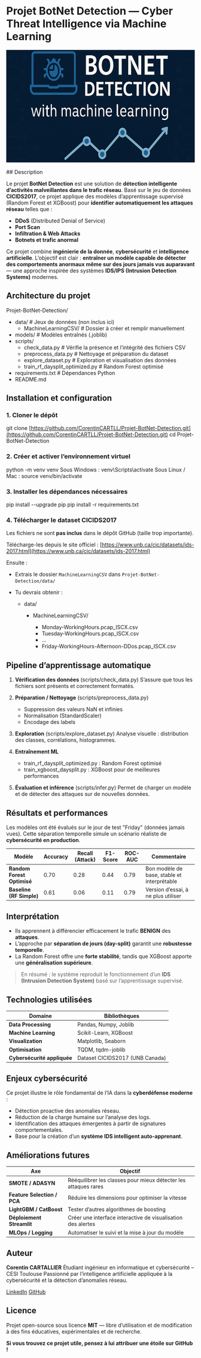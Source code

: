 # Projet BotNet Detection — Cyber Threat Intelligence via Machine Learning
<p align="center">
  <img src="img/img_presentation.png" alt="Présentation du projet" height="300">
</p>
##  Description

Le projet **BotNet Detection** est une solution de **détection intelligente d’activités malveillantes dans le trafic réseau**.
Basé sur le jeu de données **CICIDS2017**, ce projet applique des modèles d’apprentissage supervisé (Random Forest et XGBoost) pour **identifier automatiquement les attaques réseau** telles que :

*  **DDoS** (Distributed Denial of Service)
*  **Port Scan**
*  **Infiltration & Web Attacks**
*  **Botnets et trafic anormal**

Ce projet combine **ingénierie de la donnée**, **cybersécurité** et **intelligence artificielle**.
L’objectif est clair : **entraîner un modèle capable de détecter des comportements anormaux même sur des jours jamais vus auparavant** — une approche inspirée des systèmes **IDS/IPS (Intrusion Detection Systems)** modernes.

##  Architecture du projet

Projet-BotNet-Detection/
  * data/                        # Jeux de données (non inclus ici)
    * MachineLearningCSV/         # Dossier à créer et remplir manuellement
  * models/                      # Modèles entraînés (.joblib)
  * scripts/
    * check_data.py               # Vérifie la présence et l’intégrité des fichiers CSV
    * preprocess_data.py          # Nettoyage et préparation du dataset
    * explore_dataset.py          # Exploration et visualisation des données
    * train_rf_daysplit_optimized.py   # Random Forest optimisé
  * requirements.txt             # Dépendances Python
  * README.md

## Installation et configuration

### 1. Cloner le dépôt

git clone [https://github.com/CorentinCARTLL/Projet-BotNet-Detection.git](https://github.com/CorentinCARTLL/Projet-BotNet-Detection.git)
cd Projet-BotNet-Detection

### 2. Créer et activer l’environnement virtuel

python -m venv venv
Sous Windows : venv\Scripts\activate
Sous Linux / Mac : source venv/bin/activate

### 3. Installer les dépendances nécessaires

pip install --upgrade pip
pip install -r requirements.txt

### 4. Télécharger le dataset CICIDS2017

Les fichiers ne sont **pas inclus** dans le dépôt GitHub (taille trop importante).

Télécharge-les depuis le site officiel :
[https://www.unb.ca/cic/datasets/ids-2017.html](https://www.unb.ca/cic/datasets/ids-2017.html)

Ensuite :

* Extrais le dossier `MachineLearningCSV` dans `Projet-BotNet-Detection/data/`
* Tu devrais obtenir :

  * data/

    * MachineLearningCSV/

      * Monday-WorkingHours.pcap_ISCX.csv
      * Tuesday-WorkingHours.pcap_ISCX.csv
      * ...
      * Friday-WorkingHours-Afternoon-DDos.pcap_ISCX.csv

## Pipeline d’apprentissage automatique

1. **Vérification des données** (scripts/check_data.py)
   S’assure que tous les fichiers sont présents et correctement formatés.

2. **Préparation / Nettoyage** (scripts/preprocess_data.py)

   * Suppression des valeurs NaN et infinies
   * Normalisation (StandardScaler)
   * Encodage des labels

3. **Exploration** (scripts/explore_dataset.py)
   Analyse visuelle : distribution des classes, corrélations, histogrammes.

4. **Entraînement ML**

   * train_rf_daysplit_optimized.py : Random Forest optimisé
   * train_xgboost_daysplit.py : XGBoost pour de meilleures performances

5. **Évaluation et inférence** (scripts/infer.py)
   Permet de charger un modèle et de détecter des attaques sur de nouvelles données.

## Résultats et performances

Les modèles ont été évalués sur le jour de test "Friday" (données jamais vues).
Cette séparation temporelle simule un scénario réaliste de **cybersécurité en production**.

| Modèle                      | Accuracy | Recall (Attack) | F1-Score | ROC-AUC | Commentaire                                 |
| ----------------------------| -------- | --------------- | -------- | ------- | --------------------------------------------|
|  **Random Forest Optimisé** | 0.70     | 0.28            | 0.44     | 0.79    | Bon modèle de base, stable et interprétable |
|  **Baseline (RF Simple)**   | 0.61     | 0.06            | 0.11     | 0.79    | Version d’essai, à ne plus utiliser         |

## Interprétation

* Ils apprennent à différencier efficacement le trafic **BENIGN** des **attaques**.
* L’approche par **séparation de jours (day-split)** garantit une **robustesse temporelle**.
* La Random Forest offre une **forte stabilité**, tandis que XGBoost apporte une **généralisation supérieure**.

>  En résumé : le système reproduit le fonctionnement d’un **IDS (Intrusion Detection System)** basé sur l’apprentissage supervisé.

##  Technologies utilisées

| Domaine                     | Bibliothèques                   |
| --------------------------- | ------------------------------- |
| **Data Processing**         | Pandas, Numpy, Joblib           |
| **Machine Learning**        | Scikit-Learn, XGBoost           |
| **Visualization**           | Matplotlib, Seaborn             |
| **Optimisation**            | TQDM, tqdm-joblib               |
| **Cybersécurité appliquée** | Dataset CICIDS2017 (UNB Canada) |

##  Enjeux cybersécurité

Ce projet illustre le rôle fondamental de l’IA dans la **cyberdéfense moderne** :

* Détection proactive des anomalies réseau.
* Réduction de la charge humaine sur l’analyse des logs.
* Identification des attaques émergentes à partir de signatures comportementales.
* Base pour la création d’un **système IDS intelligent auto-apprenant**.

## Améliorations futures

| Axe                            | Objectif                                                        |
| ------------------------------ | --------------------------------------------------------------- |
|  **SMOTE / ADASYN**          | Rééquilibrer les classes pour mieux détecter les attaques rares |
|  **Feature Selection / PCA** | Réduire les dimensions pour optimiser la vitesse                |
|  **LightGBM / CatBoost**     | Tester d’autres algorithmes de boosting                         |
|  **Déploiement Streamlit**   | Créer une interface interactive de visualisation des alertes    |
|  **MLOps / Logging**         | Automatiser le suivi et la mise à jour du modèle                |

##  Auteur

**Corentin CARTALLIER**
Étudiant ingénieur en informatique et cybersécurité – CESI Toulouse
Passionné par l’intelligence artificielle appliquée à la cybersécurité et la détection d’anomalies réseau.

[LinkedIn](https://www.linkedin.com/in/corentin-cartallier-71a56035a/)
[GitHub](https://github.com/CorentinCARTLL)

##  Licence

Projet open-source sous licence **MIT** — libre d’utilisation et de modification à des fins éducatives, expérimentales et de recherche.

**Si vous trouvez ce projet utile, pensez à lui attribuer une étoile sur GitHub !**
